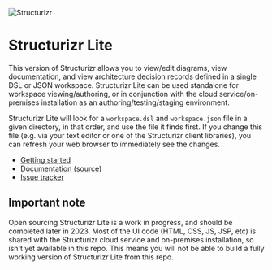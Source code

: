 ![Structurizr](https://static.structurizr.com/img/structurizr-banner.png)

# Structurizr Lite

This version of Structurizr allows you to view/edit diagrams, view documentation, and view architecture decision records defined in a single DSL or JSON workspace.
Structurizr Lite can be used standalone for workspace viewing/authoring, or in conjunction with the cloud service/on-premises installation as an authoring/testing/staging environment.

Structurizr Lite will look for a `workspace.dsl` and `workspace.json` file in a given directory, in that order, and use the file it finds first.
If you change this file (e.g. via your text editor or one of the Structurizr client libraries), you can refresh your web browser to immediately see the changes.

- [Getting started](https://structurizr.com/share/76352/documentation#getting-started)
- [Documentation](https://structurizr.com/share/76352/documentation) ([source](docs))
- [Issue tracker](https://github.com/structurizr/lite/issues)

## Important note

Open sourcing Structurizr Lite is a work in progress, and should be completed later in 2023.
Most of the UI code (HTML, CSS, JS, JSP, etc) is shared with the Structurizr cloud service and on-premises installation, so isn't yet available in this repo.
This means you will not be able to build a fully working version of Structurizr Lite from this repo.